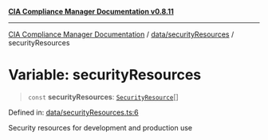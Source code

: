 [**CIA Compliance Manager Documentation v0.8.11**](../../../README.md)

***

[CIA Compliance Manager Documentation](../../../modules.md) / [data/securityResources](../README.md) / securityResources

# Variable: securityResources

> `const` **securityResources**: [`SecurityResource`](../../../services/interfaces/SecurityResource.md)[]

Defined in: [data/securityResources.ts:6](https://github.com/Hack23/cia-compliance-manager/blob/d6eede30e4f01622fe18187e98b207e9a06a781f/src/data/securityResources.ts#L6)

Security resources for development and production use
